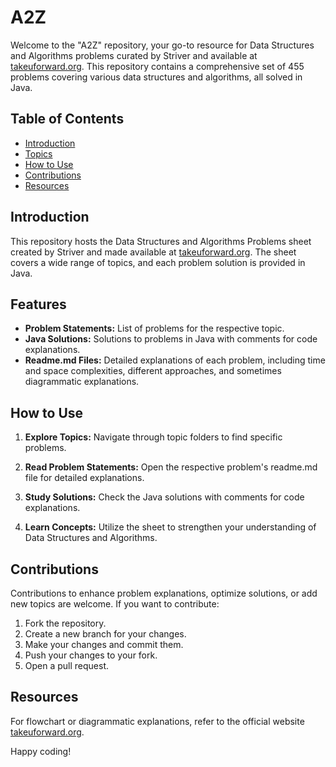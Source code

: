 # A2Z

Welcome to the "A2Z" repository, your go-to resource for Data Structures and Algorithms problems curated by Striver and available at [takeuforward.org](https://takeuforward.org). This repository contains a comprehensive set of 455 problems covering various data structures and algorithms, all solved in Java.

## Table of Contents

- [Introduction](#introduction)
- [Topics](#topics)
- [How to Use](#how-to-use)
- [Contributions](#contributions)
- [Resources](#resources)

## Introduction

This repository hosts the Data Structures and Algorithms Problems sheet created by Striver and made available at [takeuforward.org](https://takeuforward.org). The sheet covers a wide range of topics, and each problem solution is provided in Java.

## Features

- **Problem Statements:** List of problems for the respective topic.
- **Java Solutions:** Solutions to problems in Java with comments for code explanations.
- **Readme.md Files:** Detailed explanations of each problem, including time and space complexities, different approaches, and sometimes diagrammatic explanations.

## How to Use

1. **Explore Topics:**
   Navigate through topic folders to find specific problems.

2. **Read Problem Statements:**
   Open the respective problem's readme.md file for detailed explanations.

3. **Study Solutions:**
   Check the Java solutions with comments for code explanations.

4. **Learn Concepts:**
   Utilize the sheet to strengthen your understanding of Data Structures and Algorithms.

## Contributions

Contributions to enhance problem explanations, optimize solutions, or add new topics are welcome. If you want to contribute:

1. Fork the repository.
2. Create a new branch for your changes.
3. Make your changes and commit them.
4. Push your changes to your fork.
5. Open a pull request.

## Resources

For flowchart or diagrammatic explanations, refer to the official website [takeuforward.org](https://takeuforward.org).

Happy coding!
